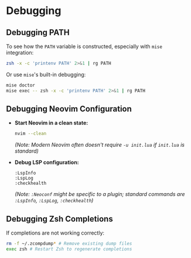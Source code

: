 # Debugging

## Debugging PATH

To see how the `PATH` variable is constructed, especially with `mise` integration:

```bash
zsh -x -c 'printenv PATH' 2>&1 | rg PATH
```
Or use `mise`'s built-in debugging:
```bash
mise doctor
mise exec -- zsh -x -c 'printenv PATH' 2>&1 | rg PATH
```


## Debugging Neovim Configuration

-   **Start Neovim in a clean state:**
    ```bash
    nvim --clean
    ```
    *(Note: Modern Neovim often doesn't require `-u init.lua` if `init.lua` is standard)*

-   **Debug LSP configuration:**
    ```
    :LspInfo
    :LspLog
    :checkhealth
    ```
    *(Note: `:Neoconf` might be specific to a plugin; standard commands are `:LspInfo`, `:LspLog`, `:checkhealth`)*

## Debugging Zsh Completions

If completions are not working correctly:

```bash
rm -f ~/.zcompdump* # Remove existing dump files
exec zsh # Restart Zsh to regenerate completions
```
